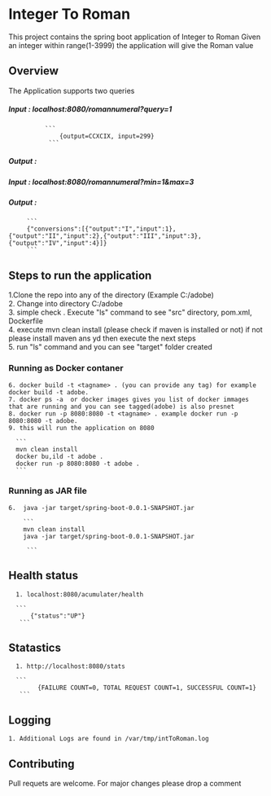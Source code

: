 # Integer To Roman 
This project contains the spring boot application of Integer to Roman 
Given an integer within range(1-3999) the application will give the Roman value 


## Overview
The Application supports two queries 
##### Input : localhost:8080/romannumeral?query=1  
              ```
                  {output=CCXCIX, input=299}
               ```

##### Output :


##### Input : localhost:8080/romannumeral?min=1&max=3
##### Output :
         ```
         {"conversions":[{"output":"I","input":1},{"output":"II","input":2},{"output":"III","input":3},{"output":"IV","input":4}]}
         ```



## Steps to run the application 
   1.Clone the repo into any of the directory (Example C:/adobe)  
   2. Change into directory C:/adobe  
   3. simple check . Execute "ls" command to see "src" directory, pom.xml, Dockerfile  
   4. execute mvn clean install (please check if maven is installed or not) if not please install maven ans yd then execute the next steps  
   5. run "ls" command and you can see "target" folder created   
   

   ### Running as Docker contaner 
    6. docker build -t <tagname> . (you can provide any tag) for example docker build -t adobe. 
    7. docker ps -a  or docker images gives you list of docker immages that are running and you can see tagged(adobe) is also presnet  
    8. docker run -p 8080:8080 -t <tagname> . example docker run -p 8080:8080 -t adobe.  
    9. this will run the application on 8080  
    
      ```
      mvn clean install
      docker bu,ild -t adobe .
      docker run -p 8080:8080 -t adobe .
      ```
      
   ### Running as JAR file
    6.  java -jar target/spring-boot-0.0.1-SNAPSHOT.jar  
    
        ``` 
        mvn clean install
        java -jar target/spring-boot-0.0.1-SNAPSHOT.jar
         
         ```
         
         
 ## Health status 
      1. localhost:8080/acumulater/health
      
      ```
          {"status":"UP"}
       ```
 
## Statastics
      1. http://localhost:8080/stats  
      
      ```
            {FAILURE COUNT=0, TOTAL REQUEST COUNT=1, SUCCESSFUL COUNT=1}
       ```
## Logging
    1. Additional Logs are found in /var/tmp/intToRoman.log

## Contributing
Pull requets are welcome. For major changes please drop a comment 


